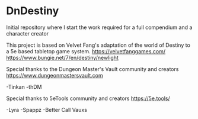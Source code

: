 # DnDestiny
Initial repository where I start the work required for a full compendium and a character creator


This project is based on Velvet Fang's adaptation of the world of Destiny to a 5e based tabletop game system. 
https://velvetfanggames.com/
https://www.bungie.net/7/en/destiny/newlight


Special thanks to the Dungeon Master's Vault community and creators
https://www.dungeonmastersvault.com

-Tinkan
-thDM

Special thanks to 5eTools community and creators
https://5e.tools/

-Lyra
-Spappz
-Better Call Vauxs
